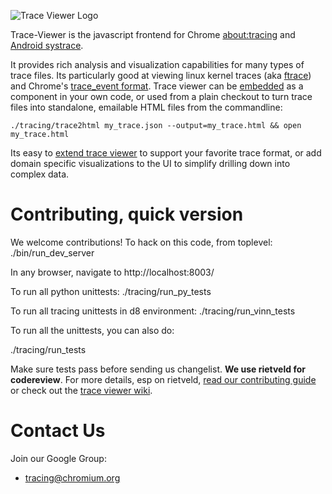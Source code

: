 
<!-- Copyright 2015 The Chromium Authors. All rights reserved.
     Use of this source code is governed by a BSD-style license that can be
     found in the LICENSE file.
-->
![Trace Viewer Logo](https://raw.githubusercontent.com/catapult-project/catapult/master/tracing/images/trace-viewer-circle-blue.png)

Trace-Viewer is the javascript frontend for Chrome [about:tracing](http://dev.chromium.org/developers/how-tos/trace-event-profiling-tool) and [Android
systrace](http://developer.android.com/tools/help/systrace.html).

It provides rich analysis and visualization capabilities for many types of trace
files. Its particularly good at viewing linux kernel traces (aka [ftrace](https://www.kernel.org/doc/Documentation/trace/ftrace.txt)) and Chrome's
[trace_event format](https://docs.google.com/document/d/1CvAClvFfyA5R-PhYUmn5OOQtYMH4h6I0nSsKchNAySU/preview). Trace viewer can be [embedded](https://github.com/catapult-project/catapult/wiki/Embedding-Trace-Viewer) as a component in your own code, or used from a plain checkout to turn trace files into standalone, emailable HTML files from the commandline:

    ./tracing/trace2html my_trace.json --output=my_trace.html && open my_trace.html

Its easy to [extend trace viewer](https://github.com/catapult-project/catapult/wiki/Extending-and-Customizing-Trace-Viewer) to support your favorite trace format, or add domain specific visualizations to the UI to simplify drilling down into complex data.

Contributing, quick version
===========================================================================
We welcome contributions! To hack on this code, from toplevel:
  ./bin/run_dev_server

In any browser, navigate to
  http://localhost:8003/

To run all python unittests:
  ./tracing/run_py_tests

To run all tracing unittests in d8 environment:
 ./tracing/run_vinn_tests

To run all the unittests, you can also do:

 ./tracing/run_tests

Make sure tests pass before sending us changelist. **We use rietveld for codereview**. For more details, esp on rietveld, [read our contributing guide](https://github.com/catapult-project/catapult/blob/master/CONTRIBUTING.md) or check out the [trace viewer wiki](https://github.com/catapult-project/catapult/wiki/Trace-Viewer-Getting-Started).

Contact Us
===========================================================================
Join our Google Group:
* [tracing@chromium.org](https://groups.google.com/a/chromium.org/forum/#!forum/tracing)
